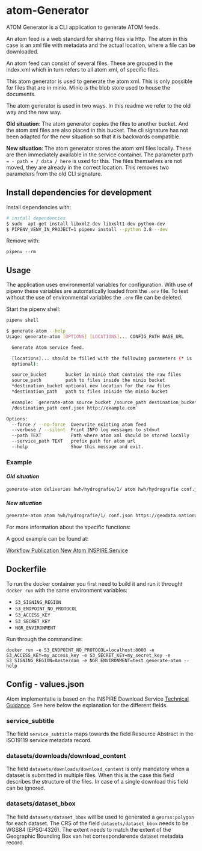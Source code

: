 # atom-Generator

ATOM Generator is a CLI application to generate ATOM feeds.

An atom feed is a web standard for sharing files via http. The atom in this case is an xml file with metadata and the actual location, where a file can be downloaded.

An atom feed can consist of several files. These are grouped in the index.xml which in turn refers to all atom xml, of specific files.

This atom generator is used to generate the atom xml. This is only possible for files that are in minio. Minio is the blob store used to house the documents.

The atom generator is used in two ways. In this readme we refer to the old way and the new way.

__Old situation__: The atom generator copies the files to another bucket. And the atom xml files are also placed in this bucket. The cli signature has not been adapted for the new situation so that it is backwards compatible.

__New situation__: The atom generator stores the atom xml files locally. These are then immediately available in the service container. The parameter path `= - path = / data / here` is used for this. The files themselves are not moved, they are already in the correct location. This removes two parameters from the old CLI signature.

## Install dependencies for development

Install dependencies with:

```bash
# install dependencies
$ sudo  apt-get install libxml2-dev libxslt1-dev python-dev
$ PIPENV_VENV_IN_PROJECT=1 pipenv install --python 3.8 --dev
```

Remove with:

```pipenv
pipenv --rm
```

## Usage

The application uses environmental variables for configuration. With use of pipenv these variables are automatically loaded from the `.env` file. To test without the use of environmental variables the `.env` file can be deleted.

Start the pipenv shell:

```bash
pipenv shell
```

```bash
$ generate-atom --help
Usage: generate-atom [OPTIONS] [LOCATIONS]... CONFIG_PATH BASE_URL

  Generate Atom service feed.

  [locations]... should be filled with the following parameters (* is
  optional):

  source_bucket       bucket in minio that contains the raw files
  source_path         path to files inside the minio bucket
  *destination_bucket optional new location for the raw files
  *destination_path   path to files iniside the minio bucket

  example: `generate-atom source_bucket /source_path destination_bucket
  /destination_path conf.json http://example.com`

Options:
  --force / --no-force  Overwrite existing atom feed
  --verbose / --silent  Print INFO log messages to stdout
  --path TEXT           Path where atom xml should be stored locally
  --service_path TEXT   prefix path for atom url
  --help                Show this message and exit.
```

### Example

#### _Old situation_

```bash
generate-atom deliveries hwh/hydrografie/1/ atom hwh/hydrografie conf.json https://geodata.nationaalgeoregister.nl
```

#### _New situation_

```bash
generate-atom atom hwh/hydrografie/1/ conf.json https://geodata.nationaalgeoregister.nl --path=/output --service_path=/hydrografie/v0_1
```

For more information about the specific functions:

A good example can be found at:

[Workflow Publication New Atom INSPIRE Service](manual_create_atom.md)

## Dockerfile

To run the docker container you first need to build it and run it throught `docker run` with the same environment variables:

- `S3_SIGNING_REGION`
- `S3_ENDPOINT_NO_PROTOCOL`
- `S3_ACCESS_KEY`
- `S3_SECRET_KEY`
- `NGR_ENVIRONMENT`

Run through the commandline:

```docker
docker run -e S3_ENDPOINT_NO_PROTOCOL=localhost:8000 -e S3_ACCESS_KEY=my_access_key -e S3_SECRET_KEY=my_secret_key -e S3_SIGNING_REGION=Amsterdam -e NGR_ENVIRONMENT=test generate-atom --help
```

## Config - values.json

Atom implementatie is based on the INSPIRE Download Service [Technical Guidance](https://inspire.ec.europa.eu/documents/Network_Services/Technical_Guidance_Download_Services_v3.1.pdf). See here below the explanation for the different fields.

### service_subtitle

The field `service_subtitle` maps towards the field Resource Abstract in the ISO19119 service metadata record.

### datasets/downloads/download_content

The field `datasets/downloads/download_content` is only mandatory when a dataset is submitted in multiple files. When this is the case this field describes the structure of the files. In case of a single download this field can be ignored.

### datasets/dataset_bbox

The field `datasets/dataset_bbox` will be used to generated a `georss:polygon` for each dataset. The CRS of the field `datasets/dataset_bbox` needs to be WGS84 (EPSG:4326). The extent needs to match the extent of the Geographic Bounding Box van het corresponderende dataset metadata record.
